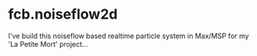 fcb.noiseflow2d
===============

I've build this noiseflow based realtime particle system in Max/MSP for my 'La Petite Mort' project...
